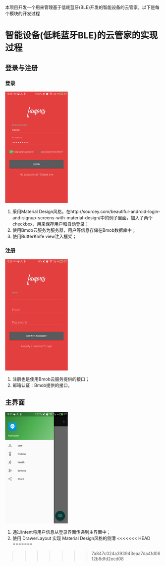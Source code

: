 本项目开发一个用来管理基于低耗蓝牙(BLE)开发的智能设备的云管家。以下是每个模块的开发过程
# 智能设备(低耗蓝牙BLE)的云管家的实现过程
## 登录与注册
### 登录 
<img src="https://github.com/pearl2015/SmartDevicesManager/blob/master/pic/login.png?raw=true" width="40%" height="50%">
 
1. 采用Material Design风格，在http://sourcey.com/beautiful-android-login-and-signup-screens-with-material-design/中的例子里面，加入了两个checkbox，用来保存用户和自动登录；
2. 使用Bmob云服务为服务器，用户等信息存储在Bmob数据库中；
3. 使用ButterKnife view注入框架；

### 注册
<img src="https://github.com/pearl2015/SmartDevicesManager/blob/master/pic/signup.png?raw=true" width="40%" height="50%">

1. 注册也是使用Bmob云服务提供的接口；
2. 邮箱认证：Bmob提供的接口。

## 主界面
<img src="https://github.com/pearl2015/SmartDevicesManager/blob/master/pic/main2.png?raw=ture" width="40%" height="50%">

1. 通过intent将用户信息从登录界面传递到主界面中；
2. 使用 DrawerLayout 实现 Material Design风格的侧滑
<<<<<<< HEAD
=======


>>>>>>> 7a847c024a393943eaa7da4fd0612b8dfd2ecd08

